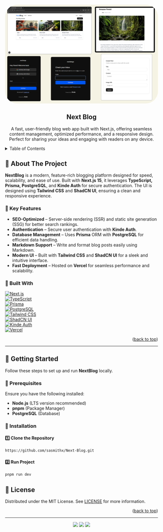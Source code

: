 <a id="readme-top"></a>

<!-- PROJECT LOGO -->
<br />
<div align="center">
  <a href="https://github.com/sasmithx/Next-Blog/blob/main/assets/NextBlog.png">
    <img src="https://github.com/sasmithx/Next-Blog/blob/main/assets/NextBlog.png" alt="Next Blog Logo" style="border-radius: 40px;" >
  </a>
  <h2 align="center">Next Blog</h2>

  <p align="center">
    A fast, user-friendly blog web app built with Next.js, offering seamless content management, optimized performance, and a responsive design. Perfect for sharing your ideas and engaging with readers on any device.
    <br />
  </p>
</div>

<!-- TABLE OF CONTENTS -->
<details>
  <summary>Table of Contents</summary>
  <ol>
    <li>
      <a href="#about-the-project">About The Project</a>
      <ul>
        <li><a href="#built-with">Built With</a></li>
      </ul>
    </li>
    <li>
      <a href="#getting-started">Getting Started</a>
      <ul>
        <li><a href="#prerequisites">Prerequisites</a></li>
        <li><a href="#installation">Installation</a></li>
        <li><a href="#environment-variables">Environment Variables</a></li>
      </ul>
    </li>
    <li>
      <a href="#deployment">Deployment</a>
    </li>
    <li>
      <a href="#license">License</a>
    </li>
  </ol>
</details>

<!-- ABOUT THE PROJECT -->

## **📌 About The Project**  

**NextBlog** is a modern, feature-rich blogging platform designed for speed, scalability, and ease of use. Built with **Next.js 15**, it leverages **TypeScript, Prisma, PostgreSQL**, and **Kinde Auth** for secure authentication. The UI is designed using **Tailwind CSS** and **ShadCN UI**, ensuring a clean and responsive experience.

### **🔹 Key Features**
- **SEO-Optimized** – Server-side rendering (SSR) and static site generation (SSG) for better search rankings.
- **Authentication** – Secure user authentication with **Kinde Auth**.
- **Database Management** – Uses **Prisma** ORM with **PostgreSQL** for efficient data handling.
- **Markdown Support** – Write and format blog posts easily using Markdown.
- **Modern UI** – Built with **Tailwind CSS** and **ShadCN UI** for a sleek and intuitive interface.
- **Fast Deployment** – Hosted on **Vercel** for seamless performance and scalability.

### **📌 Built With**

[![Next.js](https://img.shields.io/badge/Next.js-000000?style=for-the-badge&logo=nextdotjs&logoColor=white)](https://nextjs.org/)  
[![TypeScript](https://img.shields.io/badge/TypeScript-3178C6?style=for-the-badge&logo=typescript&logoColor=white)](https://www.typescriptlang.org/)  
[![Prisma](https://img.shields.io/badge/Prisma-2D3748?style=for-the-badge&logo=prisma&logoColor=white)](https://www.prisma.io/)  
[![PostgreSQL](https://img.shields.io/badge/PostgreSQL-316192?style=for-the-badge&logo=postgresql&logoColor=white)](https://www.postgresql.org/)  
[![Tailwind CSS](https://img.shields.io/badge/Tailwind_CSS-38B2AC?style=for-the-badge&logo=tailwind-css&logoColor=white)](https://tailwindcss.com/)  
[![ShadCN UI](https://img.shields.io/badge/ShadCN_UI-000000?style=for-the-badge&logo=shadcn&logoColor=white)](https://ui.shadcn.com/)  
[![Kinde Auth](https://img.shields.io/badge/Kinde_Auth-000000?style=for-the-badge&logo=kinde&logoColor=white)](https://kinde.com/)  
[![Vercel](https://img.shields.io/badge/Vercel-000000?style=for-the-badge&logo=vercel&logoColor=white)](https://vercel.com/)  

<p align="right">(<a href="#readme-top">back to top</a>)</p>

---

## **🚀 Getting Started**  

Follow these steps to set up and run **NextBlog** locally.

### **🔹 Prerequisites**  
Ensure you have the following installed:
- **Node.js** (LTS version recommended)
- **pnpm** (Package Manager)
- **PostgreSQL** (Database)

### **🔹 Installation**  

#### **1️⃣ Clone the Repository**  
```sh
https://github.com/sasmithx/Next-Blog.git
```

#### **2️⃣ Run Project**  
```sh
pnpm run dev
```

## **📌 License**  

Distributed under the MIT License. See [LICENSE](LICENSE) for more information.

<p align="right">(<a href="#readme-top">back to top</a>)</p>

---

<div align="center">
  <img src="https://img.shields.io/badge/Git-black?style=for-the-badge&logo=git&logoColor=F05032" />
  <img src="https://img.shields.io/badge/GitHub-black?style=for-the-badge&logo=github&logoColor=white" />
  <img src="https://img.shields.io/badge/WebStorm-000000?style=for-the-badge&logo=WebStorm&logoColor=white" />

